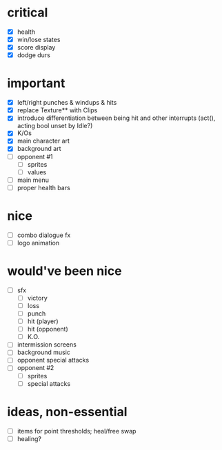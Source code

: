 # critical
- [x] health
- [x] win/lose states
- [x] score display
- [x] dodge durs

# important
- [x] left/right punches & windups & hits
- [x] replace Texture** with Clips
- [x] introduce differentiation between being hit and other interrupts (act(), acting bool unset by Idle?)
- [x] K/Os
- [x] main character art
- [x] background art
- [ ] opponent #1
	- [ ] sprites
	- [ ] values
- [ ] main menu
- [ ] proper health bars

# nice
- [ ] combo dialogue fx
- [ ] logo animation
# would've been nice
- [ ] sfx
	- [ ] victory
	- [ ] loss
	- [ ] punch
	- [ ] hit (player)
	- [ ] hit (opponent)
	- [ ] K.O.
- [ ] intermission screens
- [ ] background music
- [ ] opponent special attacks
- [ ] opponent #2
	- [ ] sprites
	- [ ] special attacks

# ideas, non-essential
- [ ] items for point thresholds; heal/free swap
- [ ] healing?
